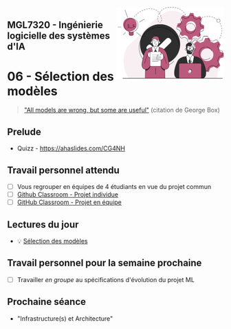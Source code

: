
<img style="float: right;" src="../../images/component_engineering.svg" alt="EngineeringAISystems" width="250"/>

## MGL7320 - Ingénierie logicielle des systèmes d'IA
# 06 - Sélection des modèles

> ["All models are wrong, but some are useful"](https://en.wikipedia.org/wiki/All_models_are_wrong) (citation de George Box)

## Prelude

- Quizz - https://ahaslides.com/CG4NH

## Travail personnel attendu
- [ ] Vous regrouper en équipes de 4 étudiants en vue du projet commun
- [ ] [Github Classroom - Projet individue](https://classroom.github.com/a/hZT7Ifs6)
- [ ] [GitHub Classroom - Projet en équipe](https://classroom.github.com/a/3yOWEyQK)

## Lectures du jour
- :bulb: [Sélection des modèles](./06_model_selection_slides.pdf)

## Travail personnel pour la semaine prochaine

- [ ] Travailler _en groupe_ au spécifications d'évolution du projet ML

## Prochaine séance

- "Infrastructure(s) et Architecture"

